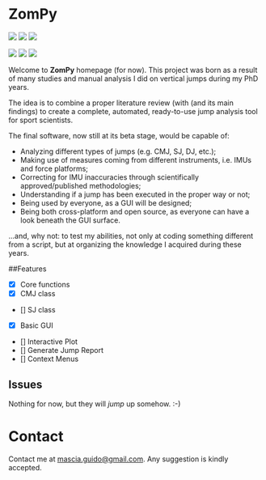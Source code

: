 # ZomPy

<img src="https://img.shields.io/badge/Version-0.1beta-orange?style=flat-square"/> <img src="https://img.shields.io/badge/Status-Active-brightgreen?style=flat-square" /> <img src="https://img.shields.io/badge/Docs-WIP-red?style=flat-square" /> 

<img src="https://img.shields.io/badge/Code-Python-blue?style=flat-square"/> <img src="https://img.shields.io/badge/Python Version-3.9-blue?style=flat-square&logo=python"/> <a href="https://creativecommons.org/licenses/by-nc/4.0" alt="Creative Commons"> <img src="https://img.shields.io/badge/License-CC--BY--NC-lightgray?style=flat-square&logo=creativecommons"/></a>

Welcome to **ZomPy** homepage (for now). This project was born as a result of many studies and manual analysis I did on vertical jumps during my PhD years.

The idea is to combine a proper literature review (with (and its main findings) to create a complete, automated, ready-to-use jump analysis tool for sport scientists.

The final software, now still at its beta stage, would be capable of:

- Analyzing different types of jumps (e.g. CMJ, SJ, DJ, etc.);
- Making use of measures coming from different instruments, i.e. IMUs and force platforms;
- Correcting for IMU inaccuracies through scientifically approved/published methodologies;
- Understanding if a jump has been executed in the proper way or not;
- Being used by everyone, as a GUI will be designed;
- Being both cross-platform and open source, as everyone can have a look beneath the GUI surface.

...and, why not: to test my abilities, not only at coding something different from a script, but at organizing the knowledge I acquired during these years.

##Features
- [x] Core functions
- [x] CMJ class
- [] SJ class
- [x] Basic GUI
- [] Interactive Plot
- [] Generate Jump Report
- [] Context Menus

## Issues
Nothing for now, but they will *jump* up somehow. :-)

# Contact
Contact me at <a href="mailto:mascia.guido@gmail.com">mascia.guido@gmail.com</a>. Any suggestion is kindly accepted. 



